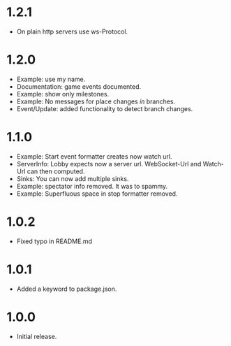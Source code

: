 # 1.2.1

* On plain http servers use ws-Protocol.

# 1.2.0

* Example: use my name.
* Documentation: game events documented.
* Example: show only milestones.
* Example: No messages for place changes *in* branches.
* Event/Update: added functionality to detect branch changes.

# 1.1.0

* Example: Start event formatter creates now watch url.
* ServerInfo: Lobby expects now a server url. WebSocket-Url and Watch-Url can then computed.
* Sinks: You can now add multiple sinks.
* Example: spectator info removed. It was to spammy.
* Example: Superfluous space in stop formatter removed.

# 1.0.2

* Fixed typo in README.md

# 1.0.1

* Added a keyword to package.json.

# 1.0.0

* Initial release.
